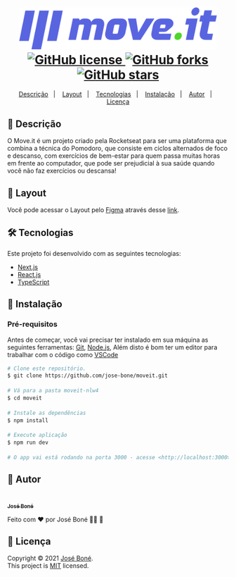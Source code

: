 <h1 align="center">
  <img width="450px" src="./.github/logo-moveit-2.0.svg" />
  <br />
  <a href="https://github.com/jose-bone/moveit/blob/master/LICENSE.md">
    <img alt="GitHub license" src="https://img.shields.io/github/license/jose-bone/moveit?logo=mint&style=flat-square">
  </a>
  <a href="https://github.com/jose-bone/moveit/network">
    <img alt="GitHub forks" src="https://img.shields.io/github/forks/jose-bone/moveit?color=29B6D1&style=flat-square">
  </a>
  <a href="https://github.com/jose-bone/moveit-nlw4/stargazers">
    <img alt="GitHub stars" src="https://img.shields.io/github/stars/jose-bone/moveit?color=29B6D1&style=flat-square">
  </a>
</h1>
<p align="center">
  <a href="#page_facing_up-descrição">Descrição</a>&nbsp;&nbsp;&nbsp;|&nbsp;&nbsp;&nbsp;
  <a href="#art-Layout">Layout</a>&nbsp;&nbsp;&nbsp;|&nbsp;&nbsp;&nbsp;
  <a href="#-tecnologias">Tecnologias</a>&nbsp;&nbsp;&nbsp;|&nbsp;&nbsp;&nbsp;
  <a href="#closed_book-instalação">Instalação</a>&nbsp;&nbsp;&nbsp;|&nbsp;&nbsp;&nbsp;
  <a href="#man-Autor">Autor</a>&nbsp;&nbsp;&nbsp;|&nbsp;&nbsp;&nbsp;
  <a href="#memo-Licença">Licença</a>
</p>


## 📄 Descrição
O Move.it é um projeto criado pela Rocketseat para ser uma plataforma que combina a técnica do Pomodoro, que consiste em ciclos alternados de foco e descanso, com exercícios de bem-estar para quem passa muitas horas em frente ao computador, que pode ser prejudicial à sua saúde quando você não faz exercícios ou descansa!

## 🎨 Layout
Você pode acessar o Layout pelo <a href="https://www.figma.com">Figma</a> através desse <a href="https://www.figma.com/file/ge20pu3ofMOKoliUyKx1Nl/Move.it-1.0"> link</a>.

## 🛠 Tecnologias
Este projeto foi desenvolvido com as seguintes tecnologias:

- [Next.js](https://nextjs.org/)
- [React.js](https://pt-br.reactjs.org/)
- [TypeScript](https://www.typescriptlang.org/)

## 📕 Instalação

### Pré-requisitos
Antes de começar, você vai precisar ter instalado em sua máquina as seguintes ferramentas:
[Git](https://git-scm.com), [Node.js](https://nodejs.org/en/), Além disto é bom ter um editor para trabalhar com o código como [VSCode](https://code.visualstudio.com/)

```bash
# Clone este repositório.
$ git clone https://github.com/jose-bone/moveit.git

# Vá para a pasta moveit-nlw4
$ cd moveit

# Instale as dependências
$ npm install 

# Execute aplicação
$ npm run dev

# O app vai está rodando na porta 3000 - acesse <http://localhost:3000>
```

## 📝 Autor

<a href="https://github.com/jose-bone/">
 <img src="https://github.com/jose-bone.png" width="70px;" alt=""/>
 <br />
 <sub><b>José Boné</b></sub>
</a>


Feito com ❤️ por José Boné 👋👋 🚀


## 📝 Licença

Copyright © 2021 [José Boné](https://github.com/jose-bone).<br />
This project is [MIT](./LICENSE.md) licensed.
